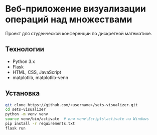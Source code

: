 # Веб-приложение визуализации операций над множествами

Проект для студенческой конференции по дискретной математике.

## Технологии
- Python 3.x
- Flask
- HTML, CSS, JavaScript
- matplotlib, matplotlib-venn

## Установка
```bash
git clone https://github.com/<username>/sets-visualizer.git
cd sets-visualizer
python -m venv venv
source venv/bin/activate  # или venv\Scripts\activate на Windows
pip install -r requirements.txt
flask run
